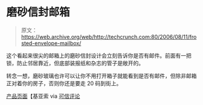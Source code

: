 # 磨砂信封邮箱

> 原文：<https://web.archive.org/web/http://techcrunch.com:80/2006/08/11/frosted-envelope-mailbox/>

这个看起来很尖的邮箱上的磨砂信封设计会立刻告诉你是否有邮件。前面有一把锁，防止邻居靠近，但底部装报纸和杂志的管子是敞开的。

转念一想，磨砂玻璃也许可以让你不用打开箱子就能看到是否有邮件，但除非邮箱正对着你的房子，否则你还是要走 20 码到街上。

[产品页面](https://web.archive.org/web/20160319173526/http://www.chiasso.com/store/Item.aspx?/store/index.aspx&ItemId=50904)【基亚索 via [可信评论](https://web.archive.org/web/20160319173526/http://www.trustedreviews.com/)
